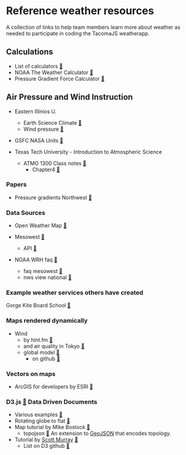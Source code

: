# Reference weather resources
A collection of links to help team members learn more about weather as needed to participate in coding the TacomaJS weatherapp.

## Calculations
* List of calculators [:link:](http://www.shodor.org/os411/courses/_master/tools/calculators/calculators_frameset.html)
* NOAA The Weather Calculator [:link:](http://www.srh.noaa.gov/epz/?n=wxcalc)
* Pressure Gradient Force Calculator [:link:](http://www.shodor.org/os411/courses/_master/tools/calculators/pgf/)

## Air Pressure and Wind Instruction
* Eastern Illinios U.
   * Earth Science Climate [:link:](http://www.ux1.eiu.edu/~cfjps/1400/1400index%28F03%29.html)
   * Wind pressure [:link:]( http://www.ux1.eiu.edu/~cfjps/1400/pressure_wind.html)
* GSFC NASA Units [:link:](http://education.gsfc.nasa.gov/ess/units/unit2/u2l8a.html)

* Texas Tech University - Introduction to Atmospheric Science
   * ATMO 1300 Class notes [:link:](http://www.atmo.ttu.edu/schroeder/ATMO_1300/notes.htm)
      * Chapter4 [:link:](http://www.atmo.ttu.edu/schroeder/ATMO_1300/Notes/chapter4.pdf)

### Papers
* Pressure gradients Northwest [:link:](http://www.climate.washington.edu/stormking/PressureGradients.html)

### Data Sources
* Open Weather Map [:link:](http://openweathermap.org/api)

* Mesowest [:link:](http://mesowest.org/)
  * API [:link:](http://mesowest.org/api/)

* NOAA WRH faq [:link:](http://www.wrh.noaa.gov/faq.php)
  * faq mesowest [:link:](http://www.wrh.noaa.gov/wrh/faq/mesowestfaq.php)
  * nws view national [:link:](http://www.nws.noaa.gov/view/national.php)

### Example weather services others have created
  Gorge Kite Board School [:link:](http://www.gorgekiteboardschool.com/cgi-shl/15-wind-speed-forecast.pl)

### Maps rendered dynamically
  * Wind
    * by hint.fm [:link:](http://hint.fm/wind/)
    * and air quality in Tokyo [:link:](http://air.nullschool.net/)
    * global model [:link:](http://earth.nullschool.net/)
      * on github [:link:](https://github.com/cambecc/earth)

### Vectors on maps
  * ArcGIS for developers by ESRI [:link:](https://developers.arcgis.com/javascript/3/jssamples/layers_imageservicevector.html)

### D3.js [:link:](https://d3js.org/) Data Driven Documents
  * Various examples [:link:](http://christopheviau.com/d3list/)
  * Rotating globe to flat [:link:](http://bl.ocks.org/KoGor/7023703)
  * Map tutorial by Mike Bostock [:link:](https://bost.ocks.org/mike/map/)
    * topojson [:link:](https://github.com/mbostock/topojson) An extension to [GeoJSON](http://geojson.org/) that encodes topology.
  * Tutorial by [Scott Murray](http://alignedleft.com) [:link:](http://alignedleft.com/tutorials/d3/)
    * List on D3 github [:link:](https://github.com/d3/d3/wiki/Tutorials)
